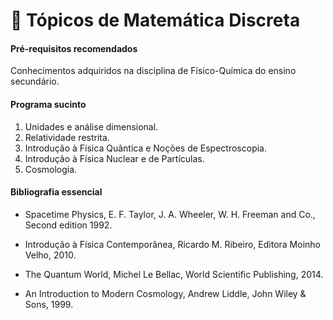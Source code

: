 # 📘 Tópicos de Matemática Discreta

#### Pré-requisitos recomendados

Conhecimentos adquiridos na disciplina de Físico-Química do ensino secundário.

#### Programa sucinto

1. Unidades e análise dimensional.
2. Relatividade restrita.
3. Introdução à Física Quântica e Noções de Espectroscopia.
4. Introdução à Física Nuclear e de Partículas.
5. Cosmologia.

#### Bibliografia essencial

- Spacetime Physics, E. F. Taylor, J. A. Wheeler, W. H. Freeman and Co., Second edition 1992.

- Introdução à Física Contemporânea, Ricardo M. Ribeiro, Editora Moinho Velho, 2010.

- The Quantum World, Michel Le Bellac, World Scientific Publishing, 2014.

- An Introduction to Modern Cosmology, Andrew Liddle, John Wiley & Sons, 1999.
